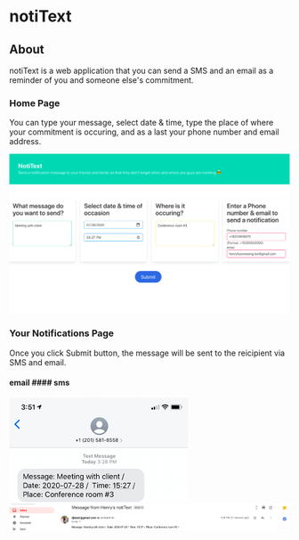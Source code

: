 # notiText

## About
notiText is a web application that you can send a SMS and an email as a reminder of you and someone else's commitment.

### Home Page
You can type your message, select date & time, type the place of where your commitment is occuring, and as a last your phone number and email address.

![](pictures/HomePage.png)

### Your Notifications Page
Once you click Submit button, the message will be sent to the reicipient via SMS and email.


#### email                         #### sms
![](pictures/Text1.png)            ![](pictures/email-notification-1.png)